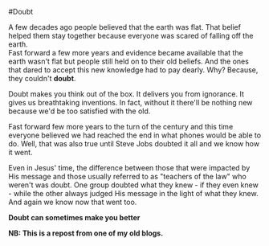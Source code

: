 #Doubt

A few decades ago people believed that the earth was flat. That belief helped them stay together because everyone was scared of falling off the earth.  
Fast forward a few more years and evidence became available that the earth wasn't flat but people still held on to their old beliefs. And the ones that dared to accept this new knowledge had to pay dearly. Why? Because, they couldn't **doubt**.

Doubt makes you think out of the box. It delivers you from ignorance. It gives us breathtaking inventions. In fact, without it there'll be nothing new because we'd be too satisfied with the old.

Fast forward few more years to the turn of the century and this time everyone believed we had reached the end in what phones would be able to do. Well, that was also true until Steve Jobs doubted it all and we know how it went.

Even in Jesus' time, the difference between those that were impacted by His message and those usually referred to as "teachers of the law" who weren't was doubt. One group doubted what they knew - if they even knew - while the other always judged His message in the light of what they knew. And again we know now that went too.

**Doubt can sometimes make you better**

**NB: This is a repost from one of my old blogs.**